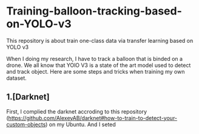 # Training-balloon-tracking-based-on-YOLO-v3
This repository is about train one-class data via  transfer learning based on YOLO v3 

When I doing my research, I have to track a balloon that is binded on a drone. We all know that YOlO V3 is a state of the art model used to detect and track object. Here are some steps and tricks when training my own dataset.


## 1.[Darknet]
First, I complied the darknet accroding to this repository (https://github.com/AlexeyAB/darknet#how-to-train-to-detect-your-custom-objects) on my Ubuntu. And I seted  

